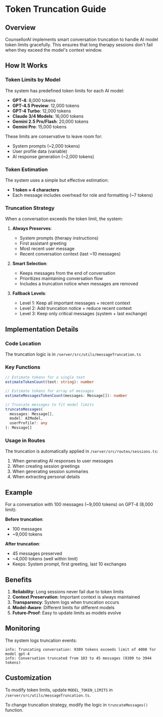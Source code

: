 # Token Truncation Guide

## Overview

CounsellorAI implements smart conversation truncation to handle AI model token limits gracefully. This ensures that long therapy sessions don't fail when they exceed the model's context window.

## How It Works

### Token Limits by Model

The system has predefined token limits for each AI model:

- **GPT-4**: 8,000 tokens
- **GPT-4.5 Preview**: 12,000 tokens
- **GPT-4 Turbo**: 12,000 tokens
- **Claude 3/4 Models**: 16,000 tokens
- **Gemini 2.5 Pro/Flash**: 20,000 tokens
- **Gemini Pro**: 15,000 tokens

These limits are conservative to leave room for:
- System prompts (~2,000 tokens)
- User profile data (variable)
- AI response generation (~2,000 tokens)

### Token Estimation

The system uses a simple but effective estimation:
- **1 token ≈ 4 characters**
- Each message includes overhead for role and formatting (~7 tokens)

### Truncation Strategy

When a conversation exceeds the token limit, the system:

1. **Always Preserves**:
   - System prompts (therapy instructions)
   - First assistant greeting
   - Most recent user message
   - Recent conversation context (last ~10 messages)

2. **Smart Selection**:
   - Keeps messages from the end of conversation
   - Prioritizes maintaining conversation flow
   - Includes a truncation notice when messages are removed

3. **Fallback Levels**:
   - Level 1: Keep all important messages + recent context
   - Level 2: Add truncation notice + reduce recent context
   - Level 3: Keep only critical messages (system + last exchange)

## Implementation Details

### Code Location

The truncation logic is in `/server/src/utils/messageTruncation.ts`

### Key Functions

```typescript
// Estimate tokens for a single text
estimateTokenCount(text: string): number

// Estimate tokens for array of messages  
estimateMessagesTokenCount(messages: Message[]): number

// Truncate messages to fit model limits
truncateMessages(
  messages: Message[],
  model: AIModel,
  userProfile?: any
): Message[]
```

### Usage in Routes

The truncation is automatically applied in `/server/src/routes/sessions.ts`:

1. When generating AI responses to user messages
2. When creating session greetings
3. When generating session summaries
4. When extracting personal details

## Example

For a conversation with 100 messages (~9,000 tokens) on GPT-4 (8,000 limit):

**Before truncation**:
- 100 messages
- ~9,000 tokens

**After truncation**:
- 45 messages preserved
- ~4,000 tokens (well within limit)
- Keeps: System prompt, first greeting, last 10 exchanges

## Benefits

1. **Reliability**: Long sessions never fail due to token limits
2. **Context Preservation**: Important context is always maintained
3. **Transparency**: System logs when truncation occurs
4. **Model-Aware**: Different limits for different models
5. **Future-Proof**: Easy to update limits as models evolve

## Monitoring

The system logs truncation events:
```
info: Truncating conversation: 9309 tokens exceeds limit of 4000 for model gpt-4
info: Conversation truncated from 103 to 45 messages (9309 to 3944 tokens)
```

## Customization

To modify token limits, update `MODEL_TOKEN_LIMITS` in `/server/src/utils/messageTruncation.ts`.

To change truncation strategy, modify the logic in `truncateMessages()` function.